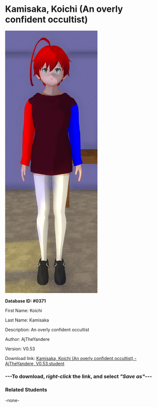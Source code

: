 # Kamisaka, Koichi (An overly confident occultist)

<img src="../../Files/Images/Kamisaka, Koichi (An overly confident occultist).png" title="Kamisaka, Koichi (An overly confident occultist) - AjTheYandere, V0.53">

**Database ID: #0371**

First Name: Koichi

Last Name: Kamisaka

Description: An overly confident occultist

Author: AjTheYandere

Version: V0.53

Download link: <a href="https://raw.githubusercontent.com/Arbiter1223/Daigaku-Gurashi-Custom-Students/master/Files/Student%20Files/Kamisaka%2C%20Koichi%20(An%20overly%20confident%20occultist)%20-%20AjTheYandere%2C%20V0.53.student">Kamisaka, Koichi (An overly confident occultist) - AjTheYandere, V0.53.student</a>

### ---**To download, _right-click_ the link, and select _"Save as"_**---

### Related Students

-none-
